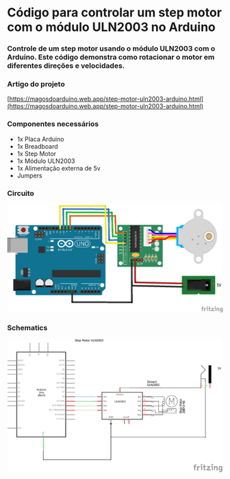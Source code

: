 # Código para controlar um step motor com o módulo ULN2003 no Arduino

###  Controle de um step motor usando o módulo ULN2003 com o Arduino. Este código demonstra como rotacionar o motor em diferentes direções e velocidades.

### Artigo do projeto
[https://magosdoarduino.web.app/step-motor-uln2003-arduino.html](https://magosdoarduino.web.app/step-motor-uln2003-arduino.html)

### Componentes necessários
* 1x Placa Arduino
* 1x Breadboard
* 1x Step Motor
* 1x Módulo ULN2003
* 1x Alimentação externa de 5v
* Jumpers

### Circuito
![circuito](imagens/step-motor-uln2003-circuito.png)

### Schematics
![schematics](imagens/step-motor-uln2003-schematics.png)
